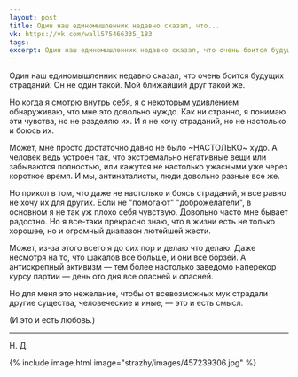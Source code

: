 ```yaml
---
layout: post
title: Один наш единомышленник недавно сказал, что...
vk: https://vk.com/wall575466335_183
tags: 
excerpt: Один наш единомышленник недавно сказал, что очень боится будущих страданий. Он не один такой. Мой ближайший друг такой же. Но когда я смотрю внутрь себя, я с некоторым удивлением обнаруживаю, что...
---
```

Один наш единомышленник недавно сказал, что очень боится будущих страданий. Он не один такой. Мой ближайший друг такой же.

Но когда я смотрю внутрь себя, я с некоторым удивлением обнаруживаю, что мне это довольно чуждо. Как ни странно, я понимаю эти чувства, но не разделяю их. И я не хочу страданий, но не настолько и боюсь их.

Может, мне просто достаточно давно не было ~НАСТОЛЬКО~ худо.  А человек ведь устроен так, что экстремально негативные вещи или забываются полностью, или кажутся не настолько ужасными уже через короткое время. И мы, антинаталисты, люди довольно разные все же. 

Но прикол в том, что даже не настолько и боясь страданий, я все равно не хочу их для других. Если не "помогают" "доброжелатели", в основном я не так уж плохо себя чувствую. Довольно часто мне бывает радостно. Но я все-таки прекрасно знаю, что в жизни есть не только хорошее, но и огромный диапазон лютейшей жести. 

Может, из-за этого всего я до сих пор и делаю что делаю. Даже несмотря на то, что шакалов все больше, и они все борзей. А антискрепный активизм — тем более настолько заведомо наперекор курсу партии — день ото дня все опасней и опасней.

Но для меня это нежелание, чтобы от всевозможных мук страдали другие существа, человеческие и иные, — это и есть смысл. 

(И это и есть любовь.)

---
Н. Д.

{% include image.html image="strazhy/images/457239306.jpg" %}
